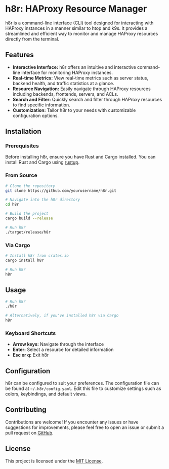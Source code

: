 # h8r: HAProxy Resource Manager

h8r is a command-line interface (CLI) tool designed for interacting with HAProxy instances in a manner similar to htop and k9s. It provides a streamlined and efficient way to monitor and manage HAProxy resources directly from the terminal.

## Features

- **Interactive Interface:** h8r offers an intuitive and interactive command-line interface for monitoring HAProxy instances.
- **Real-time Metrics:** View real-time metrics such as server status, backend health, and traffic statistics at a glance.
- **Resource Navigation:** Easily navigate through HAProxy resources including backends, frontends, servers, and ACLs.
- **Search and Filter:** Quickly search and filter through HAProxy resources to find specific information.
- **Customization:** Tailor h8r to your needs with customizable configuration options.

## Installation

### Prerequisites

Before installing h8r, ensure you have Rust and Cargo installed. You can install Rust and Cargo using [rustup](https://rustup.rs/).

### From Source

```bash
# Clone the repository
git clone https://github.com/yourusername/h8r.git

# Navigate into the h8r directory
cd h8r

# Build the project
cargo build --release

# Run h8r
./target/release/h8r
```

### Via Cargo

```bash
# Install h8r from crates.io
cargo install h8r

# Run h8r
h8r
```

## Usage

```bash
# Run h8r
./h8r

# Alternatively, if you've installed h8r via Cargo
h8r
```

### Keyboard Shortcuts

- **Arrow keys:** Navigate through the interface
- **Enter:** Select a resource for detailed information
- **Esc or q:** Exit h8r

## Configuration

h8r can be configured to suit your preferences. The configuration file can be found at `~/.h8r/config.yaml`. Edit this file to customize settings such as colors, keybindings, and default views.

## Contributing

Contributions are welcome! If you encounter any issues or have suggestions for improvements, please feel free to open an issue or submit a pull request on [GitHub](https://github.com/yourusername/h8r).

## License

This project is licensed under the [MIT License](LICENSE).
